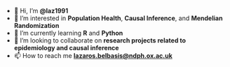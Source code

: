 - 👋 Hi, I’m **@laz1991**
- 👀 I’m interested in **Population Health**, **Causal Inference**, and **Mendelian Randomization**
- 🌱 I’m currently learning **R** and **Python**
- 💞️ I’m looking to collaborate on **research projects related to epidemiology and causal inference**
- 📫 How to reach me **lazaros.belbasis@ndph.ox.ac.uk**

<!---
laz1991/laz1991 is a ✨ special ✨ repository because its `README.md` (this file) appears on your GitHub profile.
You can click the Preview link to take a look at your changes.
--->
